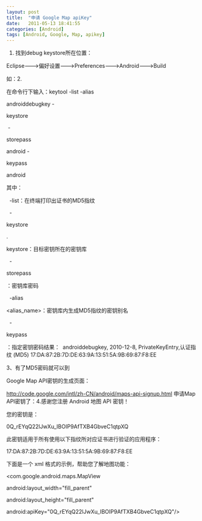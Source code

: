 ```yaml
---
layout: post
title:  "申请 Google Map apiKey"
date:   2011-05-13 18:41:55
categories: [Android]
tags: [Android, Google, Map, apikey]
---
```


1. 找到debug keystore所在位置：

Eclipse--->偏好设置--->Preferences--->Android--->Build

如：2. 

在命令行下输入：keytool -list -alias 

androiddebugkey -

keystore 

 -

storepass 

android -

keypass 

android

其中：

  -list：在终端打印出证书的MD5指纹

  -

keystore 

<keystore-name>.

keystore：目标密钥所在的密钥库

  -

storepass 

<password>：密钥库密码

  -alias 

<alias_name>：密钥库内生成MD5指纹的密钥别名

  -

keypass 

<password>：指定密钥密码结果：  androiddebugkey, 2010-12-8, PrivateKeyEntry,认证指纹 (MD5) 17:DA:87:2B:7D:DE:63:9A:13:51:5A:9B:69:87:F8:EE

3、有了MD5密码就可以到

Google Map API密钥的生成页面：

http://code.google.com/intl/zh-CN/android/maps-api-signup.html 申请Map API密钥了：4.感谢您注册 Android 地图 API 密钥！

您的密钥是：

0Q_rEYqQ22lJwXu_IBOIP9AfTXB4GbveC1qtpXQ

此密钥适用于所有使用以下指纹所对应证书进行验证的应用程序：

17:DA:87:2B:7D:DE:63:9A:13:51:5A:9B:69:87:F8:EE

下面是一个 xml 格式的示例，帮助您了解地图功能：

<com.google.android.maps.MapView

android:layout_width="fill_parent"

android:layout_height="fill_parent"

android:apiKey="0Q_rEYqQ22lJwXu_IBOIP9AfTXB4GbveC1qtpXQ"/>